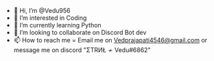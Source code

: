 - 👋 Hi, I’m @Vedu956
- 👀 I’m interested in Coding
- 🌱 I’m currently learning Python
- 💞️ I’m looking to collaborate on Discord Bot dev
- 📫 How to reach me = Email me on Vedprajapati4546@gmail.com or message me on discord "ΣTRИŁ ≁ Vedu#6862"

<!---
Vedu956/Vedu956 is a ✨ special ✨ repository because its `README.md` (this file) appears on your GitHub profile.
You can click the Preview link to take a look at your changes.
--->
